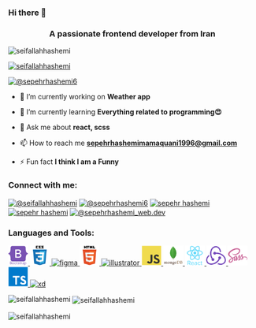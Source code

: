 ### Hi there 👋

<h3 align="center">A passionate frontend developer from Iran</h3>

<p align="left"> <img src="https://komarev.com/ghpvc/?username=seifallahhashemi&label=Profile%20views&color=0e75b6&style=flat" alt="seifallahhashemi" /> </p>

<p align="left"> <a href="https://github.com/ryo-ma/github-profile-trophy"><img src="https://github-profile-trophy.vercel.app/?username=seifallahhashemi" alt="seifallahhashemi" /></a> </p>

<p align="left"> <a href="https://twitter.com/@sepehrhashemi6" target="blank"><img src="https://img.shields.io/twitter/follow/@sepehrhashemi6?logo=twitter&style=for-the-badge" alt="@sepehrhashemi6" /></a> </p>

- 🔭 I’m currently working on **Weather app**

- 🌱 I’m currently learning **Everything related to programming😍**

- 💬 Ask me about **react, scss**

- 📫 How to reach me **sepehrhashemimamaquani1996@gmail.com**

- ⚡ Fun fact **I think I am a Funny**

<h3 align="left">Connect with me:</h3>
<p align="left">
<a href="https://codepen.io/@seifallahhashemi" target="blank"><img align="center" src="https://raw.githubusercontent.com/rahuldkjain/github-profile-readme-generator/master/src/images/icons/Social/codepen.svg" alt="@seifallahhashemi" height="30" width="40" /></a>
<a href="https://twitter.com/@sepehrhashemi6" target="blank"><img align="center" src="https://raw.githubusercontent.com/rahuldkjain/github-profile-readme-generator/master/src/images/icons/Social/twitter.svg" alt="@sepehrhashemi6" height="30" width="40" /></a>
<a href="https://linkedin.com/in/sepehr hashemi" target="blank"><img align="center" src="https://raw.githubusercontent.com/rahuldkjain/github-profile-readme-generator/master/src/images/icons/Social/linked-in-alt.svg" alt="sepehr hashemi" height="30" width="40" /></a>
<a href="https://stackoverflow.com/users/sepehr hashemi" target="blank"><img align="center" src="https://raw.githubusercontent.com/rahuldkjain/github-profile-readme-generator/master/src/images/icons/Social/stack-overflow.svg" alt="sepehr hashemi" height="30" width="40" /></a>
<a href="https://instagram.com/@sepehrhashemi_web.dev" target="blank"><img align="center" src="https://raw.githubusercontent.com/rahuldkjain/github-profile-readme-generator/master/src/images/icons/Social/instagram.svg" alt="@sepehrhashemi_web.dev" height="30" width="40" /></a>
</p>

<h3 align="left">Languages and Tools:</h3>
<p align="left"> <a href="https://getbootstrap.com" target="_blank" rel="noreferrer"> <img src="https://raw.githubusercontent.com/devicons/devicon/master/icons/bootstrap/bootstrap-plain-wordmark.svg" alt="bootstrap" width="40" height="40"/> </a> <a href="https://www.w3schools.com/css/" target="_blank" rel="noreferrer"> <img src="https://raw.githubusercontent.com/devicons/devicon/master/icons/css3/css3-original-wordmark.svg" alt="css3" width="40" height="40"/> </a> <a href="https://www.figma.com/" target="_blank" rel="noreferrer"> <img src="https://www.vectorlogo.zone/logos/figma/figma-icon.svg" alt="figma" width="40" height="40"/> </a> <a href="https://www.w3.org/html/" target="_blank" rel="noreferrer"> <img src="https://raw.githubusercontent.com/devicons/devicon/master/icons/html5/html5-original-wordmark.svg" alt="html5" width="40" height="40"/> </a> <a href="https://www.adobe.com/in/products/illustrator.html" target="_blank" rel="noreferrer"> <img src="https://www.vectorlogo.zone/logos/adobe_illustrator/adobe_illustrator-icon.svg" alt="illustrator" width="40" height="40"/> </a> <a href="https://developer.mozilla.org/en-US/docs/Web/JavaScript" target="_blank" rel="noreferrer"> <img src="https://raw.githubusercontent.com/devicons/devicon/master/icons/javascript/javascript-original.svg" alt="javascript" width="40" height="40"/> </a> <a href="https://www.mongodb.com/" target="_blank" rel="noreferrer"> <img src="https://raw.githubusercontent.com/devicons/devicon/master/icons/mongodb/mongodb-original-wordmark.svg" alt="mongodb" width="40" height="40"/> </a> <a href="https://reactjs.org/" target="_blank" rel="noreferrer"> <img src="https://raw.githubusercontent.com/devicons/devicon/master/icons/react/react-original-wordmark.svg" alt="react" width="40" height="40"/> </a> <a href="https://redux.js.org" target="_blank" rel="noreferrer"> <img src="https://raw.githubusercontent.com/devicons/devicon/master/icons/redux/redux-original.svg" alt="redux" width="40" height="40"/> </a> <a href="https://sass-lang.com" target="_blank" rel="noreferrer"> <img src="https://raw.githubusercontent.com/devicons/devicon/master/icons/sass/sass-original.svg" alt="sass" width="40" height="40"/> </a> <a href="https://www.typescriptlang.org/" target="_blank" rel="noreferrer"> <img src="https://raw.githubusercontent.com/devicons/devicon/master/icons/typescript/typescript-original.svg" alt="typescript" width="40" height="40"/> </a> <a href="https://www.adobe.com/products/xd.html" target="_blank" rel="noreferrer"> <img src="https://cdn.worldvectorlogo.com/logos/adobe-xd.svg" alt="xd" width="40" height="40"/> </a> </p>

<p><img align="left" src="https://github-readme-stats.vercel.app/api/top-langs?username=seifallahhashemi&show_icons=true&locale=en&layout=compact" alt="seifallahhashemi" /></p>

<p>&nbsp;<img align="center" src="https://github-readme-stats.vercel.app/api?username=seifallahhashemi&show_icons=true&locale=en" alt="seifallahhashemi" /></p>

<p><img align="center" src="https://github-readme-streak-stats.herokuapp.com/?user=seifallahhashemi&" alt="seifallahhashemi" /></p>


